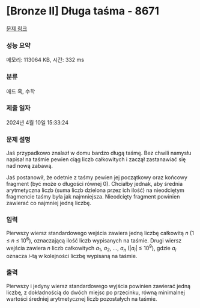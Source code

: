 # [Bronze II] Długa taśma - 8671 

[문제 링크](https://www.acmicpc.net/problem/8671) 

### 성능 요약

메모리: 113064 KB, 시간: 332 ms

### 분류

애드 혹, 수학

### 제출 일자

2024년 4월 10일 15:33:24

### 문제 설명

<p>Jaś przypadkowo znalazł w domu bardzo długą taśmę. Bez chwili namysłu napisał na taśmie pewien ciąg liczb całkowitych i zaczął zastanawiać się nad nową zabawą.</p>

<p>Jaś postanowił, że odetnie z taśmy pewien jej początkowy oraz końcowy fragment (być może o długości równej 0). Chciałby jednak, aby średnia arytmetyczna liczb (suma liczb dzielona przez ich ilość) na nieodciętym fragmencie taśmy była jak najmniejsza. Nieodcięty fragment powinien zawierać co najmniej jedną liczbę.</p>

### 입력 

 <p>Pierwszy wiersz standardowego wejścia zawiera jedną liczbę całkowitą <em>n</em> (1 ≤ <em>n</em> ≤ 10<sup>6</sup>), oznaczającą ilość liczb wypisanych na taśmie. Drugi wiersz wejścia zawiera <em>n</em> liczb całkowitych <em>a</em><sub>1</sub>, <em>a</em><sub>2</sub>, ..., <em>a<sub>n</sub></em> (|<em>a<sub>i</sub></em>| ≤ 10<sup>9</sup>), gdzie <em>a<sub>i</sub></em> oznacza <em>i</em>-tą w kolejności liczbę wypisaną na taśmie.</p>

### 출력 

 <p>Pierwszy i jedyny wiersz standardowego wyjścia powinien zawierać jedną liczbę, z dokładnością do dwóch miejsc po przecinku, równą minimalnej wartości średniej arytmetycznej liczb pozostałych na taśmie.</p>

